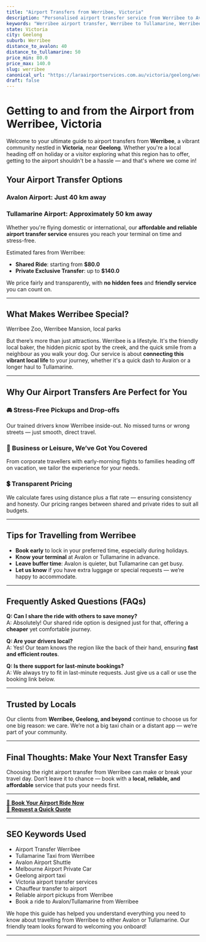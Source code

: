 ```yaml
---
title: "Airport Transfers from Werribee, Victoria"
description: "Personalised airport transfer service from Werribee to Avalon and Tullamarine airports. Enjoy a smooth, affordable ride with us!"
keywords: "Werribee airport transfer, Werribee to Tullamarine, Werribee to Avalon, airport taxi Werribee, private airport transfer Werribee, shared ride Werribee, Werribee transfers, airport shuttle Werribee, book Werribee airport taxi, affordable Werribee airport transfer, Werribee airport transfer service, airport transfer Geelong, airport transfer Melbourne, Melbourne airport taxi, airport transfers Victoria, Tullamarine airport shuttle, Avalon airport transfers, Melbourne private transfer, airport transport services Melbourne"
state: Victoria
city: Geelong
suburb: Werribee
distance_to_avalon: 40
distance_to_tullamarine: 50
price_min: 80.0
price_max: 140.0
slug: werribee
canonical_url: "https://laraairportservices.com.au/victoria/geelong/werribee/"
draft: false
---
```


# Getting to and from the Airport from Werribee, Victoria

Welcome to your ultimate guide to airport transfers from **Werribee**, a vibrant community nestled in **Victoria**, near **Geelong**. Whether you're a local heading off on holiday or a visitor exploring what this region has to offer, getting to the airport shouldn't be a hassle — and that's where we come in!

## Your Airport Transfer Options

### Avalon Airport: Just 40 km away  
### Tullamarine Airport: Approximately 50 km away

Whether you're flying domestic or international, our **affordable and reliable airport transfer service** ensures you reach your terminal on time and stress-free.

Estimated fares from Werribee:
- **Shared Ride**: starting from **$80.0**
- **Private Exclusive Transfer**: up to **$140.0**

We price fairly and transparently, with **no hidden fees** and **friendly service** you can count on.

---

## What Makes Werribee Special?

Werribee Zoo, Werribee Mansion, local parks

But there’s more than just attractions. Werribee is a lifestyle. It's the friendly local baker, the hidden picnic spot by the creek, and the quick smile from a neighbour as you walk your dog. Our service is about **connecting this vibrant local life** to your journey, whether it's a quick dash to Avalon or a longer haul to Tullamarine.

---

## Why Our Airport Transfers Are Perfect for You

### 🚘 Stress-Free Pickups and Drop-offs
Our trained drivers know Werribee inside-out. No missed turns or wrong streets — just smooth, direct travel.

### 💼 Business or Leisure, We’ve Got You Covered
From corporate travellers with early-morning flights to families heading off on vacation, we tailor the experience for your needs.

### 💲 Transparent Pricing
We calculate fares using distance plus a flat rate — ensuring consistency and honesty. Our pricing ranges between shared and private rides to suit all budgets.

---

## Tips for Travelling from Werribee

- **Book early** to lock in your preferred time, especially during holidays.
- **Know your terminal** at Avalon or Tullamarine in advance.
- **Leave buffer time**: Avalon is quieter, but Tullamarine can get busy.
- **Let us know** if you have extra luggage or special requests — we’re happy to accommodate.

---

## Frequently Asked Questions (FAQs)

**Q: Can I share the ride with others to save money?**  
A: Absolutely! Our shared ride option is designed just for that, offering a **cheaper** yet comfortable journey.

**Q: Are your drivers local?**  
A: Yes! Our team knows the region like the back of their hand, ensuring **fast and efficient routes**.

**Q: Is there support for last-minute bookings?**  
A: We always try to fit in last-minute requests. Just give us a call or use the booking link below.

---

## Trusted by Locals

Our clients from **Werribee, Geelong, and beyond** continue to choose us for one big reason: we care. We’re not a big taxi chain or a distant app — we’re part of your community.

---

## Final Thoughts: Make Your Next Transfer Easy

Choosing the right airport transfer from Werribee can make or break your travel day. Don’t leave it to chance — book with a **local, reliable, and affordable** service that puts your needs first.

---

[📅 **Book Your Airport Ride Now**](https://laraairportservices.square.site/s/appointments)  
[📧 **Request a Quick Quote**](https://laraairportservices.square.site/contact-us)

---

## SEO Keywords Used
- Airport Transfer Werribee
- Tullamarine Taxi from Werribee
- Avalon Airport Shuttle
- Melbourne Airport Private Car
- Geelong airport taxi
- Victoria airport transfer services
- Chauffeur transfer to airport
- Reliable airport pickups from Werribee
- Book a ride to Avalon/Tullamarine from Werribee

We hope this guide has helped you understand everything you need to know about travelling from Werribee to either Avalon or Tullamarine. Our friendly team looks forward to welcoming you onboard!

---
